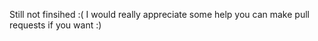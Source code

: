 Still not finsihed :(
I would really appreciate some help you can make pull requests if you want :)
